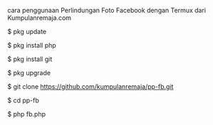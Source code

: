 cara penggunaan Perlindungan Foto Facebook dengan Termux dari Kumpulanremaja.com 

$ pkg update

$ pkg install php

$ pkg install git

$ pkg upgrade

$ git clone https://github.com/kumpulanremaja/pp-fb.git

$ cd pp-fb

$ php fb.php

